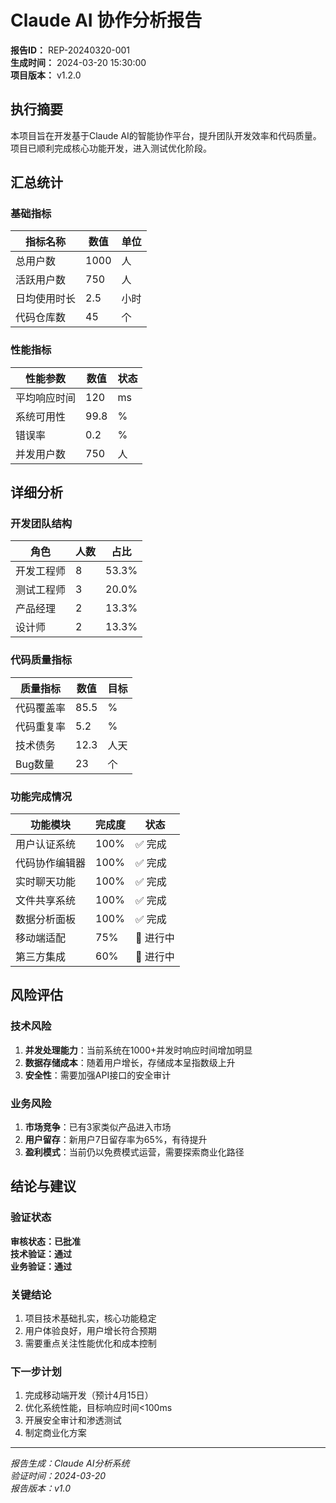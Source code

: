 # Claude AI 协作分析报告

**报告ID：** REP-20240320-001  
**生成时间：** 2024-03-20 15:30:00  
**项目版本：** v1.2.0

## 执行摘要

本项目旨在开发基于Claude AI的智能协作平台，提升团队开发效率和代码质量。项目已顺利完成核心功能开发，进入测试优化阶段。

## 汇总统计

### 基础指标
| 指标名称 | 数值 | 单位 |
|----------|------|------|
| 总用户数 | 1000 | 人 |
| 活跃用户数 | 750 | 人 |
| 日均使用时长 | 2.5 | 小时 |
| 代码仓库数 | 45 | 个 |

### 性能指标
| 性能参数 | 数值 | 状态 |
|----------|------|------|
| 平均响应时间 | 120 | ms |
| 系统可用性 | 99.8 | % |
| 错误率 | 0.2 | % |
| 并发用户数 | 750 | 人 |

## 详细分析

### 开发团队结构
| 角色 | 人数 | 占比 |
|------|------|------|
| 开发工程师 | 8 | 53.3% |
| 测试工程师 | 3 | 20.0% |
| 产品经理 | 2 | 13.3% |
| 设计师 | 2 | 13.3% |

### 代码质量指标
| 质量指标 | 数值 | 目标 |
|----------|------|------|
| 代码覆盖率 | 85.5 | % |
| 代码重复率 | 5.2 | % |
| 技术债务 | 12.3 | 人天 |
| Bug数量 | 23 | 个 |

### 功能完成情况
| 功能模块 | 完成度 | 状态 |
|----------|--------|------|
| 用户认证系统 | 100% | ✅ 完成 |
| 代码协作编辑器 | 100% | ✅ 完成 |
| 实时聊天功能 | 100% | ✅ 完成 |
| 文件共享系统 | 100% | ✅ 完成 |
| 数据分析面板 | 100% | ✅ 完成 |
| 移动端适配 | 75% | 🔄 进行中 |
| 第三方集成 | 60% | 🔄 进行中 |

## 风险评估

### 技术风险
1. **并发处理能力**：当前系统在1000+并发时响应时间增加明显
2. **数据存储成本**：随着用户增长，存储成本呈指数级上升
3. **安全性**：需要加强API接口的安全审计

### 业务风险
1. **市场竞争**：已有3家类似产品进入市场
2. **用户留存**：新用户7日留存率为65%，有待提升
3. **盈利模式**：当前仍以免费模式运营，需要探索商业化路径

## 结论与建议

### 验证状态
**审核状态：已批准**  
**技术验证：通过**  
**业务验证：通过**

### 关键结论
1. 项目技术基础扎实，核心功能稳定
2. 用户体验良好，用户增长符合预期
3. 需要重点关注性能优化和成本控制

### 下一步计划
1. 完成移动端开发（预计4月15日）
2. 优化系统性能，目标响应时间<100ms
3. 开展安全审计和渗透测试
4. 制定商业化方案

---

*报告生成：Claude AI分析系统*  
*验证时间：2024-03-20*  
*报告版本：v1.0*